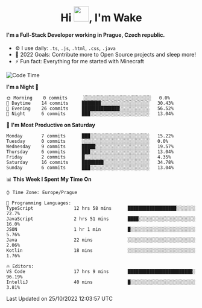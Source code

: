 <h1 align="center">Hi <img src="https://raw.githubusercontent.com/MrWakeCZ/MrWakeCZ/master/Hi.gif" width="40px" />, I'm Wake</h1>

#### I'm a Full-Stack Developer working in Prague, Czech republic.
- ⚙️ I use daily: `.ts`, `.js`, `.html`, `.css`, `.java`
- 🥅 2022 Goals: Contribute more to Open Source projects and sleep more!
- ⚡ Fun fact: Everything for me started with Minecraft

<!--START_SECTION:waka-->
![Code Time](http://img.shields.io/badge/Code%20Time-2%2C762%20hrs%2021%20mins-blue)

**I'm a Night 🦉** 

```text
🌞 Morning    0 commits      ░░░░░░░░░░░░░░░░░░░░░░░░░   0.0% 
🌆 Daytime    14 commits     ███████░░░░░░░░░░░░░░░░░░   30.43% 
🌃 Evening    26 commits     ██████████████░░░░░░░░░░░   56.52% 
🌙 Night      6 commits      ███░░░░░░░░░░░░░░░░░░░░░░   13.04%

```
📅 **I'm Most Productive on Saturday** 

```text
Monday       7 commits      ███░░░░░░░░░░░░░░░░░░░░░░   15.22% 
Tuesday      0 commits      ░░░░░░░░░░░░░░░░░░░░░░░░░   0.0% 
Wednesday    9 commits      █████░░░░░░░░░░░░░░░░░░░░   19.57% 
Thursday     6 commits      ███░░░░░░░░░░░░░░░░░░░░░░   13.04% 
Friday       2 commits      █░░░░░░░░░░░░░░░░░░░░░░░░   4.35% 
Saturday     16 commits     ████████░░░░░░░░░░░░░░░░░   34.78% 
Sunday       6 commits      ███░░░░░░░░░░░░░░░░░░░░░░   13.04%

```


📊 **This Week I Spent My Time On** 

```text
⌚︎ Time Zone: Europe/Prague

💬 Programming Languages: 
TypeScript               12 hrs 58 mins      ██████████████████░░░░░░░   72.7% 
JavaScript               2 hrs 51 mins       ████░░░░░░░░░░░░░░░░░░░░░   16.0% 
JSON                     1 hr 1 min          █░░░░░░░░░░░░░░░░░░░░░░░░   5.76% 
Java                     22 mins             ░░░░░░░░░░░░░░░░░░░░░░░░░   2.06% 
Kotlin                   18 mins             ░░░░░░░░░░░░░░░░░░░░░░░░░   1.76%

🔥 Editors: 
VS Code                  17 hrs 9 mins       ████████████████████████░   96.19% 
IntelliJ                 40 mins             █░░░░░░░░░░░░░░░░░░░░░░░░   3.81%

```


 Last Updated on 25/10/2022 12:03:57 UTC
<!--END_SECTION:waka-->
